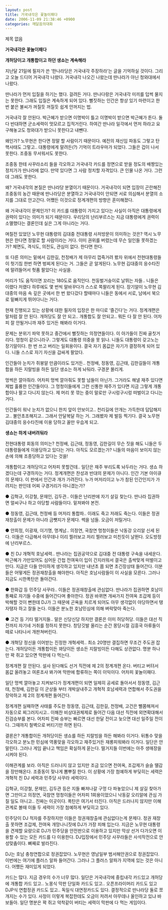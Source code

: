 ```yaml
---
layout: post
title: 거국내각은 꽃놀이패다
date: 2006-11-09 21:38:46 +0900
categories: 깨달음의대화
---
```

 제목 없음 

**거국내각은 꽃놀이패다**

**개허당이고 개통합이고 하던 생쇼는 계속해라**

지난달 21일에 필자가 쓴 ‘한나라당은 거국내각 주장하라’는 글을 기억하실 것이다. 그리고 오늘 드디어 거국내각 나왔다. 거국내각 나오긴 나왔는데 딴나라가 아닌 청와대에서 나왔다. 

딴나라가 먼저 입질을 하기는 했다. 걸려든 거다. 딴나다랑은 거국내각 미끼를 덥썩 물지는 못한다. 그래도 입질은 계속하게 되어 있다. 뻘짓하는 인간은 항상 있기 마련이고 한번 붙은 불씨가 꺼질듯 꺼질듯 쉽게 안꺼지는 법. 

거국내각 잘 안된다. 박근혜가 받으면 이명박이 틀고 이명박이 받으면 박근혜가 튼다. 둘다 반대하면 군소세력이 멋모르고 집적거린다. 하여간 딴나라 일각에서 먼저 하라고 요구해놓고도 청와대가 받으니 못한다고 내뺀다. 

왜인가? 노무현은 한다면 정말 할 사람이기 때문이다. 예전의 재신임 파동도 그렇고 탄핵사태도 그렇고.. 대통령에게 말려든(?) 기억이 트라우마가 되었다. 그들은 겁이 나서 못한다. 조중동 무서워서도 못한다. 

조중동 한테 사꾸라소리 들을 각오하고 거국내각 카드를 정면으로 받을 정도의 배짱있는 정치가가 딴나라에 없다. 만약 있다면 그 사람 정치할 자격있다. 큰 인물 나온 거다. 그런데 그래도 못한다. 

왜? 거국내각의 본질은 딴나라당 분열이기 때문이다. 거국내각이 되면 입장이 곤란해진 조중동의 농간 때문에 딴나라당은 분열하고 거국내각이 안되면 서로 의심해서 분열의 소지를 그대로 안고간다. 어쨌든 이것으로 정계개편의 방향은 혼미해졌다. 

왜 거국내각이 문제인가? 이 카드를 대통령이 가지고 있다는 사실이 아직은 대통령에게 권력이 있다는 의미가 되기 때문이다. 우리당의 난리부르스는 지금 대통령에게 권력이 소멸했다는 결론인데 실은 그게 아니라는 거다. 

며칠전 있었던 노무현 대통령의 김대중 전대통령 사저방문이 의미하는 것은? 역시 노무현은 한다면 정말로 할 사람이라는 거다. 이미 권위를 버렸는데 무슨 일인들 못하겠는가? 체면도, 격식도, 의전도, 관심이 없다. 한다면 한다. 

또 다른 의미는 밑에서 김한길, 천정배가 제 아무리 껍죽거려 봤자 위에서 전현대통령들이 헛기침 한번 하면 벙찌게 된다는 거. 그들은 곧 알게된다. 노무현 김대중의 응수타진에 말려들어서 헛품 팔았다는 사실을.

머리가 1도 움직이면 꼬리는 180도로 움직인다. 천둥벌거숭이로 날뛰는 자들.. 니들은 이랬다 저랬다 하루에도 몇 번씩 말바꾸다가 스스로 쪽팔리게 된다. 장기알이 노무현 김대중의 마음 속 깊은 곳에서 한 번 왔다갔다 할때마다 니들은 동에서 서로, 남에서 북으로 밑빠지게 뛰어다니는 거다. 

현재 진행되고 있는 상황에 대한 필자의 입장은 한 마디로 ‘즐긴다’는 거다. 정계개편은 말처럼 잘 안 된다. 개허당도 잘 안 되고.. 개통합도 잘 안되고.. 뭐든 다 잘 안 된다. 어차피 잘 안될거니까 재주 있거든 해봐라 이거다. 

문제는 분위기 파악 못하고 중간에서 뻘짓하는 의정연들이다. 이 아가들이 진짜 골칫거리다. 멍청이 같으니라구. 그렇게도 대통령 의중을 못 읽나. 니들도 대통령이 갖고노는 장기알이다. 한 번 쓰고 버리는 일회용이다. 결국 자기 몸값은 자기가 결정하게 되어 있다. 니들 스스로 자기 자신을 갑싸게 팔았다. 

인간들아 눈치가 쥐붕알 만큼이라도 있거든.. 천정배, 정동영, 김근태, 김한길들이 개통합을 하든 지랄빙을 하든 일단 생쇼는 하게 놔둬라. 구경꾼 몰리게.

멍썩은 깔아줘라. 어차피 멍썩 깔아줘도 못할 넘들이 아닌가. 그거라도 해낼 재주 있다면 제법 훌륭한 인간들이다. 그 멍청이들에게 그런 신통한 재주가 있다면 지금 그렇게 개통합이나 팔고 다니지 않는다. 제 머리 못 깎는 중이 말로만 구시렁구시렁 떠벌이고 다니는 거다. 

인간들이 워낙 눈치가 없으니 한치 앞이 안보이고.. 천리길에 안개는 가득한데 답답해지고.. 불안초조해지고.. 그래서 안달복달 하는 거. 그래봤자 제 발등 찍기다. 결국 노무현 김대중의 응수타진에 이용 당하고 꼴만 우습게 되고. 

**생쇼는 하게 내버려둬라**

전현대통령 회동의 의미는? 천정배, 김근태, 정동영, 김한길이 무슨 짓을 해도 니들은 두 대통령들에게 이용당하고 있다는 거다. 아직도 모르겠는가? 니들의 마음이 보이지 않는 손에 의해 조종당하고 있다는 것을!

개통합이고 개허당이고 어차피 못할건데.. 일단은 재주 부리도록 놔두라는 거다. 생쇼 하겠다는데 구경하자는 거다. 정계개편은 찬성과 반대의 문제가 아니다. 인간 기본 아이큐의 문제다. 이 판에서 인간과 개가 가려진다. 누가 머저리이고 누가 참된 인간인지가 가려지는 판인데 어찌 구경거리가 아니겠는가?



● 김혁규, 이강철, 문재인, 김두관.. 이들은 난리판에 자기 살길 찾는다. 딴나라 집권하면 얼씨구나 하고 야당할 사람들이다. 밑져봐야 본전. 

● 정동영, 김근태, 천정배 등 머저리 통합파.. 이래도 죽고 저래도 죽는다. 이들은 정권 재창출이 문제가 아니라 금뺏지가 문제다. 썩을 넘들. 오금이 저릴거다. 

● 안희정, 이광재, 이기명, 명계남.. 의정연, 국참연 멍청이들은 낙동강 오리알 신세 된다. 이들은 다급해서 아무데나 이리 찔러보고 저리 찔러보고 미친듯이 날뛴다. 오도방정에 난리부르스. 

● 친 DJ 개혁적 호남세력.. 딴나라는 집권공약으로 김대중 전 대통령 구속을 내세운다. 박근혜가 가만있어도 심어둔 간첩 전여옥이 입이 간지러워서 결국은 촐싹맞게 떠벌이고 만다. 지금은 다들 안이하게 생각하고 있지만 내년초 쯤 되면 초긴장상태 들어간다. 이분들은 어떻게든 정권재창출을 해야한다. 아직은 호남사람들이 이 사실을 모른다. 그러나 지금도 시한폭탄은 돌아간다. 

● 한화갑 등 민주당 사꾸라.. 이들은 정권재창출에 관심없다. 딴나라가 집권하면 호남이 통째로 자기들 수중에 들어간다며 좋아한다. 정권 바뀌면 개싸가지 전여옥 조갑제 등이 박해할 것이 뻔한데 DJ가 그 때문에 곤욕을 치르게 되어도 아무 생각없이 야당하면서 탱자탱자 하고 잘들 논다. 이들은 분노한 호남민심에 의해 벼락맞아 죽는다. 

● 고건 등 기타 떨거지들.. 말은 신당신당 하지만 결론은 이미 허당허당. 이들은 대선 직전까지 자기네 거취를 정하지 못한다. 창당깃발 올리는 순간 몽당시절 김흥국 아류들이 떼로 나타나서 개판쳐버린다. 

● 개혁당 정신을 이어받는 진정한 개혁세력.. 최소 20명만 결집하면 무조건 주도권 잡는다. 개허당이든 개통합이든 꽈당이든 생쇼든 지랄빙이든 다해도 상관없다. 명분 하나만 꽉 쥐고 있으면 막판에 다 먹는다. 



정계개편 잘 안된다. 설사 된다해도 선거 직전에 제 2의 정계개편 온다. 버티고 버텨서 몸값 올려놓고 여론조사 봐가며 막판에 합류하는 쪽이 이익이다. 어차피 꽃놀이패다. 

일단 멍썩 깔아놓고 지켜보다가 정계개편이 되면 일제히 공세로 돌아서서 정동영, 김근태, 천정배, 김한길 이 군상들 부터 개박살내주고 개혁적 호남세력과 연합해서 주도권을 장악하고 제 2의 정계개편 들어간다. 

정계개편 실패하면 사태를 주도한 정동영, 김근태, 김한길, 천정배, 고건은 뻘쭘해져서 자동으로 찌그러지시고.. 이해찬 비상대권체제로 들어간 다음 대선 직전에 외연확대해서 진검승부를 본다. 어차피 진짜 승부는 빠르면 대선 한달 전이고 늦으면 대선 일주일 전이다. 그때까지 철벽으로 버티기만 하면 된다. 

결론은? 개통합이든 개허당이든 생쇼를 하든 지랄빙을 하든 해봐라 이거다. 뒤통수 맞을 각오하고 분노한 민심에 역풍맞을 각오하고 재주있거든 재롱피워봐라 이거다. 일단은 안말린다. 그러나 게임 끝나고 책임은 확실하게 묻는다. 떨거지들 이번에는 아주 생매장을 시켜야 된다. 

이해관계를 보라. 아직은 드러나지 않고 있지만 조금 있으면 전여옥, 조갑제가 슬슬 땔감을 장만해온다. 조중동이 젖나게 뽐뿌질 한다. 이 상황에 가장 첨예하게 부딪히는 세력은 개혁적 친 DJ 세력과 민주당 사꾸라 세력이다. 

김혁규, 이강철, 문재인, 김두관 등은 지들 빠져나갈 구멍 다 파놓았으니 제 살길 찾아가면 그만이고 의정연, 국참연 멍청이들은 어차피 1회용이었으니 낙동갈 오리알에 관심 가질 일도 아니고.. 진짜는 이곳이다. 폭탄은 여기서 터진다. 아직은 드러나지 않지만 이해관계로 볼때 이들 두 세력이 가장 첨예하게 부딪히고 있다. 

민주당이 DJ 적자를 주장하지만 이들은 정권재창출에 관심없다는게 문제다. 정권 재창출 못하면 조갑제, 전여옥 개망나니짓에 DJ가 가장 피해 입는다. 지금은 노무현 대통령을 견제할 요량으로 DJ가 민주당을 안전판으로 이용하고 있지만 막상 선거 다가오면 이용할 수 있는 모든 카드를 다 이용한다. DJ입장에서 민주당 사꾸라들은 사석작전으로 안성맞춤이다. 뼈째로 발라진다. 

DJ는 호남 충청연합으로 정권잡았다. 노무현은 영남일부 범서해안권으로 정권잡았다. 이번에는 여기에 플러스 알파 들어간다. 그러나 그 플러스 알파가 지역에 있는 것은 아니다. 어쨌든 재미있게 되었다. 

카드는 많다. 지금 경우의 수가 너무 많다. 일단은 거국내각에 중립내각 카드있고 개허당에 개통합 카드 있고.. 노몽식 막판 단일화 카드도 있고.. 오픈프라이머리 카드도 있고 DJP식 연합정권 카드도 있고.. 독일식 대연정카드도 있다. 결정적으로 딴나라당 둘로 쪼개지는 수가 있다. 사정이 이렇게 복잡한데도 오금이 저려서 아무데나 올인하고 있냐 바보들아. 일단 명분은 꽉 쥐고 악착같이 버티는 세력이 막판에 다 먹는 게임이다.